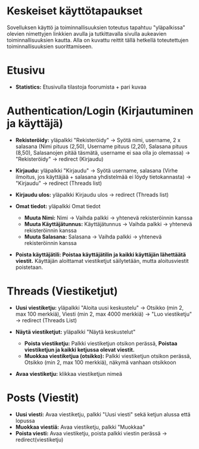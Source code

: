 # Keskeiset käyttötapaukset

Sovelluksen käyttö ja toiminnallisuuksien toteutus tapahtuu "yläpalkissa" olevien nimettyjen linkkien avulla ja tutkittavalla sivulla aukeavien toiminnallisuuksien kautta. Alla on kuvattu reittit tällä hetkellä toteutettujen toiminnallisuuksien suorittamiseen. 

# Etusivu

* **Statistics:** Etusivulla tilastoja foorumista + pari kuvaa

# Authentication/Login (Kirjautuminen ja käyttäjä)

* **Rekisteröidy:** yläpalkki "Rekisteröidy" -> Syötä nimi, username, 2 x salasana (Nimi pituus (2,50), Username pituus (2,20), Salasana pituus (8,50), Salasanojen pitää täsmätä, username ei saa olla jo olemassa) -> "Rekisteröidy" -> redirect (Kirjaudu)

* **Kirjaudu:** yläpalkki "Kirjaudu" -> Syötä username, salasana (Virhe ilmoitus, jos käyttäjää + salasana yhdistelmää ei löydy tietokannasta) -> "Kirjaudu" -> redirect (Threads list) 

* **Kirjaudu ulos:** yläpalkki Kirjaudu ulos -> redirect (Threads list)

* **Omat tiedot:** yläpalkki Omat tiedot
   * **Muuta Nimi:** Nimi -> Vaihda palkki -> yhtenevä rekisteröinnin kanssa
   * **Muuta Käyttäjätunnus:** Käyttäjätunnus -> Vaihda palkki -> yhtenevä rekisteröinnin kanssa
   * **Muuta Salasana:** Salasana -> Vaihda palkki -> yhtenevä rekisteröinnin kanssa

* **Poista käyttäjätili: Poistaa käyttäjätilin ja kaikki käyttäjän lähettäätä viestit.** Käyttäjän aloittamat viestiketjut säilytetään, mutta aloitusviestit poistetaan.


# Threads (Viestiketjut)

* **Uusi viestiketju:** yläpalkki "Aloita uusi keskustelu" -> Otsikko (min 2, max 100 merkkiä), Viesti (min 2, max 4000 merkkiä) -> "Luo viestiketju" -> redirect (Threads List)
* **Näytä viestiketjut:** yläpalkki "Näytä keskustelut"
  * **Poista viestiketju:** Palkki viestiketjun otsikon perässä, **Poistaa viestiketjun ja kaikki ketjussa olevat viestit.**
  * **Muokkaa viestiketjua (otsikko):** Palkki viestiketjun otsikon perässä, Otsikko (min 2, max 100 merkkiä), näkymä vanhaan otsikkoon

* **Avaa viestiketju:** klikkaa viestiketjun nimeä


# Posts (Viestit)
* **Uusi viesti:** Avaa viestiketju, palkki "Uusi viesti" sekä ketjun alussa että lopussa
* **Muokkaa viestiä:** Avaa viestiketju, palkki "Muokkaa"
* **Poista viesti:** Avaa viestiketju, poista palkki viestin perässä -> redirect(viestiketju)



